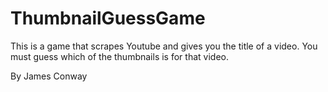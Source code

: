# ThumbnailGuessGame
This is a game that scrapes Youtube and gives you the title of a video. You must guess which of the thumbnails is for that video.

By James Conway
